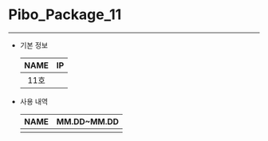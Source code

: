 # Pibo_Package_11
---

* 기본 정보

    |NAME|IP|
    |:---:|:---:|
    |11호||


* 사용 내역

    |NAME|MM.DD~MM.DD|
    |:---:|:---:|
    |||


    
